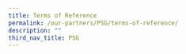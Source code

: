 ```yaml
---
title: Terms of Reference
permalink: /our-partners/PSG/terms-of-reference/
description: ""
third_nav_title: PSG
---
```


